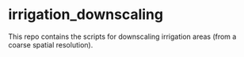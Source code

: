# irrigation_downscaling
This repo contains the scripts for downscaling irrigation areas (from a coarse spatial resolution).
